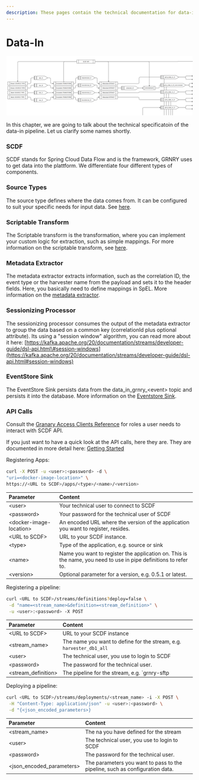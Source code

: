 ```yaml
---
description: These pages contain the technical documentation for data-in.
---
```


# Data-In

![](../../../.gitbook/assets/kurt_dataflow_data_in.PNG)

In this chapter, we are going to talk about the technical specificatoin of the data-in pipeline. Let us clarify some names shortly.

### SCDF

SCDF stands for Spring Cloud Data Flow and is the framework, GRNRY uses to get data into the plattform. We differentiate four different types of components.

### Source Types

The source type defines where the data comes from. It can be configured to suit your specific needs for input data. See [here](source-types.md).

### Scriptable Transform

The Scriptable transform is the transformation, where you can implement your custom logic for extraction, such as simple mappings. For more information on the scriptable transform, see [here](scriptable-transform.md).

### Metadata Extractor

The metadata extractor extracts information, such as the correlation ID, the event type or the harvester name from the payload and sets it to the header fields. Here, you basically need to define mappings in SpEL. More information on the [metadata extractor](metadata-extractor.md).

### Sessionizing Processor

The sessionizing processor consumes the output of the metadata extractor to group the data based on a common key \(correlationId plus optional attribute\). Its using a "session window" algorithm, you can read more about it here: [https://kafka.apache.org/20/documentation/streams/developer-guide/dsl-api.html\#session-windows](https://kafka.apache.org/20/documentation/streams/developer-guide/dsl-api.html#session-windows)

### EventStore Sink

The EventStore Sink persists data from the data\_in\_grnry\_&lt;event&gt; topic and persists it into the database. More information on the [Eventstore Sink](eventstore-sink.md).

### API Calls

Consult the [Granary Access Clients Reference](../../../operator-reference/identity-and-access-management/granary-access-clients.md#scdf) for roles a user needs to interact with SCDF API.

If you just want to have a quick look at the API calls, here they are. They are documented in more detail here: [Getting Started](../../../learning-grnry-1/data-in/getting-started.md)

Registering Apps:

```bash
curl -X POST -u <user>:<password> -d \
"uri=<docker-image-location>" \
https://<URL to SCDF>/apps/<type>/<name>/<version>
```

| Parameter | Content |
| :--- | :--- |
| &lt;user&gt; | Your technical user to connect to SCDF |
| &lt;password&gt; | Your password for the technical user of SCDF |
| &lt;docker-image-location&gt; | An encoded URL where the version of the application you want to register, resides. |
| &lt;URL to SCDF&gt; | URL to your SCDF instance. |
| &lt;type&gt; | Type of the application, e.g. source or sink |
| &lt;name&gt; | Name you want to register the application on. This is the name, you need to use in pipe definitions to refer to. |
| &lt;version&gt; | Optional parameter for a version, e.g. 0.5.1 or latest. |

Registering a pipeline:

```bash
curl <URL to SCDF>/streams/definitions?deploy=false \
 -d "name=<stream_name>&definition=<stream_definition>" \
 -u <user>:<password> -X POST
```

| Parameter | Content |
| :--- | :--- |
| &lt;URL to SCDF&gt; | URL to your SCDF instance |
| &lt;stream\_name&gt; | The name you want to define for the stream, e.g. `harvester_db1_all` |
| &lt;user&gt; | The technical user, you use to login to SCDF |
| &lt;password&gt; | The password for the technical user. |
| &lt;stream\_definition&gt; | The pipeline for the stream, e.g. `grnry-sftp | grnry-scriptable | grnry-data-in-metadata > :grnry_data_in_event` |

Deploying a pipeline:

```bash
curl <URL to SCDF>/streams/deployments/<stream_name> -i -X POST \
 -H "Content-Type: application/json" -u <user>:<password> \
 -d "{<json_encoded_parameters>}
```

| Parameter | Content |
| :--- | :--- |
| &lt;stream\_name&gt; | The na you have defined for the stream |
| &lt;user&gt; | The technical user, you use to login to SCDF |
| &lt;password&gt; | The password for the technical user. |
| &lt;json\_encoded\_parameters&gt; | The parameters you want to pass to the pipeline, such as configuration data. |


